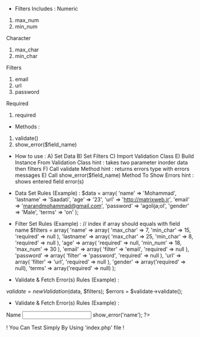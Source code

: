* Filters Includes :
Numeric 
1. max_num
2. min_num

Character
1. max_char
2. min_char

Filters
1. email
2. url
3. password

Required
1. required

* Methods :
1. validate()
2. show_error($field_name)

* How to use :
A) Set Data
B) Set Filters
C) Import Validation Class
E) Build Instance From Validation Class
hint : takes two parameter inorder data then filters
F) Call validate Method
hint : returns errors type with errors messages
E) Call show_error($field_name) Method To Show Errors
hint : shows entered field error(s)

* Data Set Rules (Example) :
$data = array(
'name' => 'Mohammad',
'lastname' => 'Saadati',
'age' => '23',
'url' => 'http://matrixweb.ir',
'email' => 'marandmohammad@gmail.com',
'password' => 'agolija;ol',
'gender' => 'Male',
'terms' => 'on'
);

* Filter Set Rules (Example) :
// index if array should equals with field name
$filters = array(
'name' => array(
'max_char' => 7,
'min_char' => 15,
'required' => null
),
'lastname' => array(
'max_char' => 25,
'min_char' => 8,
'required' => null
),
'age' => array(
'required' => null,
'min_num' => 18,
'max_num' => 30
),
'email' => array(
'filter' => 'email',
'required' => null
),
'password' => array(
'filter' => 'password',
'required' => null
),
'url' => array(
'filter' => 'url',
'required' => null
),
'gender' => array('required' => null),
'terms' => array('required' => null)
);

* Validate & Fetch Error(s) Rules (Example) :

$validate = new Validation($data, $filters);
$errors = $validate->validate();

* Validate & Fetch Error(s) Rules (Example) :
<form action="" method="post">
<div class="mb-3">
<label for="exampleInputName" class="form-label">Name</label>
<input type="text" name="frm[name]" class="form-control" id="exampleInputName" aria-describedby="emailHelp">
<?php
// shows name's field errors
if (isset($validate))
$validate->show_error('name');
?>
</div>
</form>

! You Can Test Simply By Using 'index.php' file !


